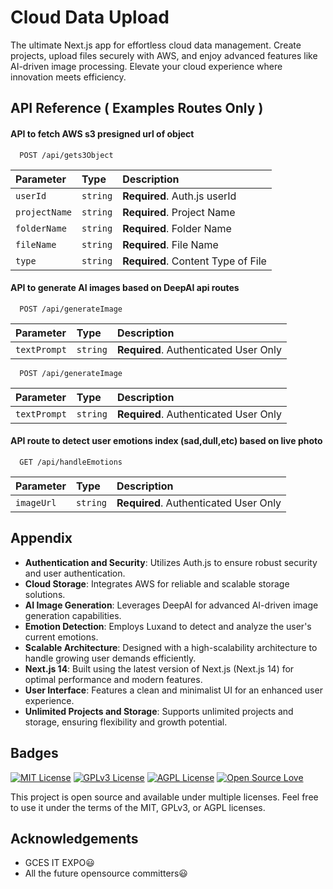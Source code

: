 
# Cloud Data Upload

The ultimate Next.js app for effortless cloud data management. Create projects, upload files securely with AWS, and enjoy advanced features like AI-driven image processing. Elevate your cloud experience where innovation meets efficiency.
## API Reference ( Examples Routes Only )

#### API to fetch AWS s3 presigned url of object

```http
  POST /api/gets3Object
```

| Parameter | Type     | Description                |
| :-------- | :------- | :------------------------- |
| `userId` | `string` | **Required**. Auth.js userId |
| `projectName` | `string` | **Required**. Project Name|
| `folderName` | `string` | **Required**. Folder Name|
| `fileName` | `string` | **Required**. File Name|
| `type` | `string` | **Required**. Content Type of File|

#### API to generate AI images based on DeepAI api routes

```http
  POST /api/generateImage
```

| Parameter | Type     | Description                |
| :-------- | :------- | :------------------------- |
| `textPrompt` | `string` | **Required**. Authenticated User Only |


```http
  POST /api/generateImage
```

| Parameter | Type     | Description                |
| :-------- | :------- | :------------------------- |
| `textPrompt` | `string` | **Required**. Authenticated User Only |

#### API route to detect user emotions index (sad,dull,etc) based on live photo

```http
  GET /api/handleEmotions
```

| Parameter | Type     | Description                       |
| :-------- | :------- | :-------------------------------- |
| `imageUrl`      | `string` | **Required**. Authenticated User Only |




## Appendix

- **Authentication and Security**: Utilizes Auth.js to ensure robust security and user authentication.
- **Cloud Storage**: Integrates AWS for reliable and scalable storage solutions.
- **AI Image Generation**: Leverages DeepAI for advanced AI-driven image generation capabilities.
- **Emotion Detection**: Employs Luxand to detect and analyze the user's current emotions.
- **Scalable Architecture**: Designed with a high-scalability architecture to handle growing user demands efficiently.
- **Next.js 14**: Built using the latest version of Next.js (Next.js 14) for optimal performance and modern features.
- **User Interface**: Features a clean and minimalist UI for an enhanced user experience.
- **Unlimited Projects and Storage**: Supports unlimited projects and storage, ensuring flexibility and growth potential.
## Badges

[![MIT License](https://img.shields.io/badge/License-MIT-green.svg)](https://choosealicense.com/licenses/mit/)
[![GPLv3 License](https://img.shields.io/badge/License-GPL%20v3-yellow.svg)](https://opensource.org/licenses/GPL-3.0)
[![AGPL License](https://img.shields.io/badge/license-AGPL-blue.svg)](http://www.gnu.org/licenses/agpl-3.0)
[![Open Source Love](https://badges.frapsoft.com/os/v1/open-source.svg?v=103)](https://github.com/ellerbrock/open-source-badges/)

This project is open source and available under multiple licenses. Feel free to use it under the terms of the MIT, GPLv3, or AGPL licenses.

## Acknowledgements

 - GCES IT EXPO😃 
 - All the future opensource committers😃 

